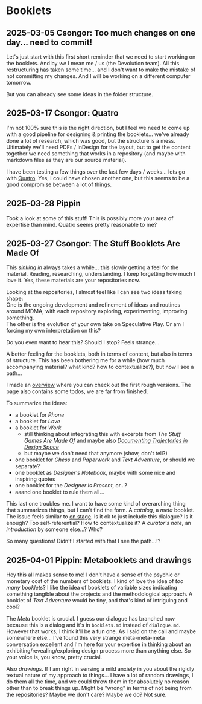 # Booklets

## 2025-03-05 Csongor: Too much changes on one day... need to commit!

Let's just start with this first short reminder that we need to start working on the booklets. And by *we* I mean me / us (the Devolution team). All this restructuring has taken some time... and I don't want to make the mistake of not committing my changes. And I will be working on a different computer tomorrow. 

But you can already see some ideas in the folder structure.

## 2025-03-17 Csongor: Quatro

I'm not 100% sure this is the right direction, but I feel we need to come up with a good pipeline for designing & printing the booklets... we've already done a lot of research, which was good, but the structure is a mess. Ultimately we'll need PDFs / InDesign for the layout, but to get the content together we need something that works in a repository (and maybe with markdown files as they are our source material).

I have been testing a few things over the last few days / weeks... lets go with [Quatro](https://quarto.org/). Yes, I could have chosen another one, but this seems to be a good compromise between a lot of things. 

## 2025-03-28 Pippin

Took a look at some of this stuff! This is possibly more your area of expertise than mind. Quatro seems pretty reasonable to me?

## 2025-03-27 Csongor: The Stuff Booklets Are Made Of

This *sinking in* always takes a while... this slowly getting a feel for the material. Reading, researching, understanding. I keep forgetting how much I love it. Yes, these materials are your repositories now.

Looking at the repositories, I almost feel like I can see two ideas taking shape:  
One is the ongoing development and refinement of ideas and routines around MDMA, with each repository exploring, experimenting, improving something.  
The other is the evolution of your own take on Speculative Play.
Or am I forcing my own interpretation on this?

Do you even want to hear this? Should I stop? Feels strange…

A better feeling for the booklets, both in terms of content, but also in terms of structure. This has been bothering me for a while (how much accompanying material? what kind? how to contextualize?), but now I see a path...

I made an [overview](/booklets/readme.md) where you can check out the first rough versions. The page also contains some todos, we are far from finished.

To summarize the ideas:

- a booklet for *Phone* 
- a booklet for *Love* 
- a booklet for *Work* 
    - still thinking about integrating this with excerpts from *The Stuff Games Are Made Of* and maybe also [*Documenting Trajectories in Design Space*](https://dl.acm.org/doi/10.1145/3235765.3235767) 
    - but maybe we don't need that anymore (show, don't tell?) 
- one booklet for *Chess* and *Paperwork* and *Text Adventure*, or should we separate? 
- one booklet as *Designer's Notebook*, maybe with some nice and inspiring quotes 
- one booklet for the *Designer Is Present*, or...?
- aaand one booklet to rule them all...

This last one troubles me. I want to have some kind of overarching thing that summarizes things, but I can't find the form. A *catalog*, a *meta* booklet. The issue feels similar to [on stage](onstage.md). Is it ok to just include this dialogue? Is it enough? Too self-referential? How to contextualize it? A *curator's note*, an *introduction* by someone else...? Who?

So many questions! Didn't I started with that I see the path...!?

## 2025-04-01 Pippin: Metabooklets and drawings

Hey this all makes sense to me! I don't have a sense of the psychic or monetary cost of the numbers of booklets. I kind of love the idea of *too many booklets*? I like the idea of booklets of variable sizes indicating something tangible about the projects and the methodological approach. A booklet of *Text Adventure* would be tiny, and that's kind of intriguing and cool?

The *Meta* booklet is crucial. I guess our dialogue has branched now because this is a dialog and it's in `booklets.md` instead of `dialogue.md`. However that works, I think it'll be a fun one. As I said on the call and maybe somewhere else... I've found this very strange meta-meta-meta conversation excellent and I'm here for your expertise in thinking about an exhibiting/revealing/exploring design process more than anything else. So your voice is, you know, pretty crucial.

Also *drawings*. If I am right in sensing a mild anxiety in you about the rigidly textual nature of my approach to things... I have a lot of random drawings, I do them all the time, and we could throw them in for absolutely no reason other than to break things up. Might be "wrong" in terms of not being from the repositories? Maybe we don't care? Maybe we do? Not sure.